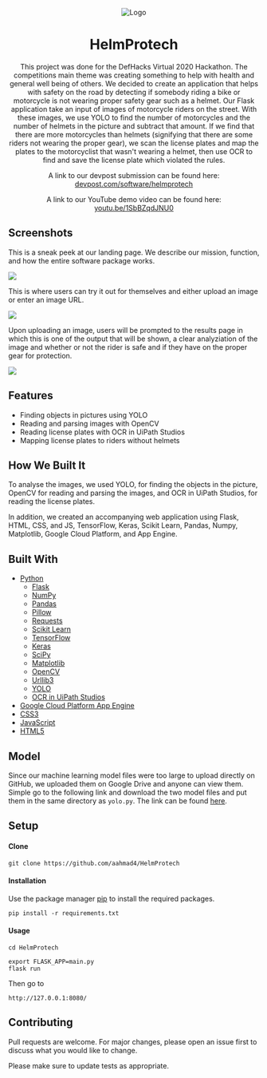 <p align="center">
  <img src="the_logo.png" align="" alt="Logo">
</p>

<h1 align="center">HelmProtech</h1> 

<p align="center">
This project was done for the DefHacks Virtual 2020 Hackathon. The competitions main theme was creating something to help with health and general well being of others. We decided to create an application that helps with safety on the road by detecting if somebody riding a bike or motorcycle is not wearing proper safety gear such as a helmet. Our Flask application take an input of images of motorcycle riders on the street. With these images, we use YOLO to find the number of motorcycles and the number of helmets in the picture and subtract that amount. If we find that there are more motorcycles than helmets (signifying that there are some riders not wearing the proper gear), we scan the license plates and map the plates to the motorcyclist that wasn't wearing a helmet, then use OCR to find and save the license plate which violated the rules.
</p>

<p align="center">
A link to our devpost submission can be found here: <a href="https://devpost.com/software/helmprotech" target="_blank">devpost.com/software/helmprotech</a>
</p>

<p align="center">
A link to our YouTube demo video can be found here: <a href="https://youtu.be/1SbBZqdJNU0" target="_blank">youtu.be/1SbBZqdJNU0</a>
</p>

## Screenshots 

This is a sneak peek at our landing page. We describe our mission, function, and how the entire software package works. 

![](landing.png)

This is where users can try it out for themselves and either upload an image or enter an image URL.

![](upload.png)

Upon uploading an image, users will be prompted to the results page in which this is one of the output that will be shown, a clear analyziation of the image and whether or not the rider is safe and if they have on the proper gear for protection.

![](objectDetect.png)

## Features

* Finding objects in pictures using YOLO
* Reading and parsing images with OpenCV
* Reading license plates with OCR in UiPath Studios
* Mapping license plates to riders without helmets

## How We Built It

To analyse the images, we used YOLO, for finding the objects in the picture, OpenCV for reading and parsing the images, and OCR in UiPath Studios, for reading the license plates.

In addition, we created an accompanying web application using Flask, HTML, CSS, and JS, TensorFlow, Keras, Scikit Learn, Pandas, Numpy, Matplotlib, Google Cloud Platform, and App Engine.

## Built With

* [Python](https://www.python.org/)
   * [Flask](https://flask.palletsprojects.com/)
   * [NumPy](https://numpy.org/)
   * [Pandas](https://pandas.pydata.org/)
   * [Pillow](https://pillow.readthedocs.io/)
   * [Requests](https://requests.readthedocs.io/en/master/)
   * [Scikit Learn](https://scikit-learn.org/)
   * [TensorFlow](https://www.tensorflow.org/)
   * [Keras](https://keras.io/)
   * [SciPy](https://www.scipy.org/)
   * [Matplotlib](https://matplotlib.org/)
   * [OpenCV](https://opencv.org/)
   * [Urllib3](https://urllib3.readthedocs.io/en/latest/)
   * [YOLO](https://www.pyimagesearch.com/2018/11/12/yolo-object-detection-with-opencv/)
   * [OCR in UiPath Studios](https://docs.uipath.com/studio/docs/example-of-using-ocr-and-image-automation)
* [Google Cloud Platform App Engine](https://cloud.google.com/appengine/docs/python)
* [CSS3](https://developer.mozilla.org/en-US/docs/Archive/CSS3#:~:text=CSS3%20is%20the%20latest%20evolution,flexible%20box%20or%20grid%20layouts.)
* [JavaScript](https://www.javascript.com/)
* [HTML5](https://developer.mozilla.org/en-US/docs/Web/Guide/HTML/HTML5)

## Model

Since our machine learning model files were too large to upload directly on GitHub, we uploaded them on Google Drive and anyone can view them. Simple go to the following link and download the two model files and put them in the same directory as `yolo.py`. The link can be found [here](https://drive.google.com/drive/folders/14T1uJKfgjzyrUZ81dwg5Sxee44Vcs5Ln?usp=sharing).

## Setup

#### Clone

```
git clone https://github.com/aahmad4/HelmProtech
```

#### Installation

Use the package manager [pip](https://pip.pypa.io/en/stable/) to install the required packages.

```
pip install -r requirements.txt
```

#### Usage
```
cd HelmProtech
```

```
export FLASK_APP=main.py
flask run
```
Then go to 
```
http://127.0.0.1:8080/
```

## Contributing

Pull requests are welcome. For major changes, please open an issue first to discuss what you would like to change.

Please make sure to update tests as appropriate.
